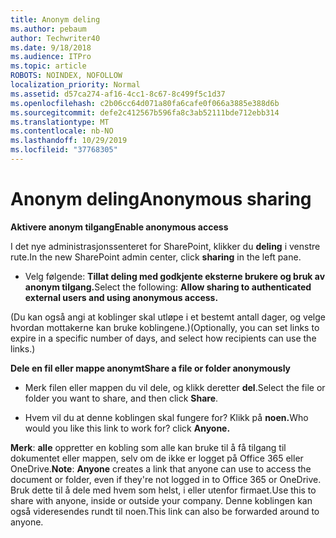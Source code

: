 ```yaml
---
title: Anonym deling
ms.author: pebaum
author: Techwriter40
ms.date: 9/18/2018
ms.audience: ITPro
ms.topic: article
ROBOTS: NOINDEX, NOFOLLOW
localization_priority: Normal
ms.assetid: d57ca274-af16-4cc1-8c67-8c499f5c1d37
ms.openlocfilehash: c2b06cc64d071a80fa6cafe0f066a3885e388d6b
ms.sourcegitcommit: defe2c412567b596fa8c3ab52111bde712ebb314
ms.translationtype: MT
ms.contentlocale: nb-NO
ms.lasthandoff: 10/29/2019
ms.locfileid: "37768305"
---
```

# <a name="anonymous-sharing"></a><span data-ttu-id="4e261-102">Anonym deling</span><span class="sxs-lookup"><span data-stu-id="4e261-102">Anonymous sharing</span></span>

 <span data-ttu-id="4e261-103">**Aktivere anonym tilgang**</span><span class="sxs-lookup"><span data-stu-id="4e261-103">**Enable anonymous access**</span></span>
  
<span data-ttu-id="4e261-104">I det nye administrasjonssenteret for SharePoint, klikker du **deling** i venstre rute.</span><span class="sxs-lookup"><span data-stu-id="4e261-104">In the new SharePoint admin center, click **sharing** in the left pane.</span></span> 
  
- <span data-ttu-id="4e261-105">Velg følgende: **Tillat deling med godkjente eksterne brukere og bruk av anonym tilgang.**</span><span class="sxs-lookup"><span data-stu-id="4e261-105">Select the following: **Allow sharing to authenticated external users and using anonymous access.**</span></span>
  
<span data-ttu-id="4e261-106">(Du kan også angi at koblinger skal utløpe i et bestemt antall dager, og velge hvordan mottakerne kan bruke koblingene.)</span><span class="sxs-lookup"><span data-stu-id="4e261-106">(Optionally, you can set links to expire in a specific number of days, and select how recipients can use the links.)</span></span>
    
 <span data-ttu-id="4e261-107">**Dele en fil eller mappe anonymt**</span><span class="sxs-lookup"><span data-stu-id="4e261-107">**Share a file or folder anonymously**</span></span>
  
- <span data-ttu-id="4e261-108">Merk filen eller mappen du vil dele, og klikk deretter **del**.</span><span class="sxs-lookup"><span data-stu-id="4e261-108">Select the file or folder you want to share, and then click **Share**.</span></span> 
    
- <span data-ttu-id="4e261-109">Hvem vil du at denne koblingen skal fungere for? Klikk på **noen.**</span><span class="sxs-lookup"><span data-stu-id="4e261-109">Who would you like this link to work for? click **Anyone.**</span></span>
  
 <span data-ttu-id="4e261-110">**Merk**: **alle** oppretter en kobling som alle kan bruke til å få tilgang til dokumentet eller mappen, selv om de ikke er logget på Office 365 eller OneDrive.</span><span class="sxs-lookup"><span data-stu-id="4e261-110">**Note**: **Anyone** creates a link that anyone can use to access the document or folder, even if they're not logged in to Office 365 or OneDrive.</span></span> <span data-ttu-id="4e261-111">Bruk dette til å dele med hvem som helst, i eller utenfor firmaet.</span><span class="sxs-lookup"><span data-stu-id="4e261-111">Use this to share with anyone, inside or outside your company.</span></span> <span data-ttu-id="4e261-112">Denne koblingen kan også videresendes rundt til noen.</span><span class="sxs-lookup"><span data-stu-id="4e261-112">This link can also be forwarded around to anyone.</span></span> 
    

